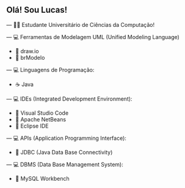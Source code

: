 ## Olá! Sou Lucas!

— 👨‍🎓 Estudante Universitário de Ciências da Computação!

— 💻 Ferramentas de Modelagem UML (Unified Modeling Language)
- 🔹 draw.io
- 🔹 brModelo

— 💻 Linguagens de Programação:
- ☕ Java

— 💻 IDEs (Integrated Development Environment):
- 🔹 Visual Studio Code
- 🔹 Apache NetBeans
- 🔹 Eclipse IDE

— 💻 APIs (Application Programming Interface):
- 🔹 JDBC (Java Data Base Connectivity)

— 💻 DBMS (Data Base Management System):
- 🐬 MySQL Workbench
